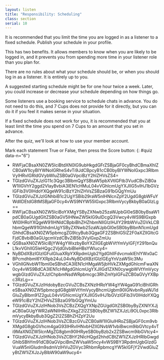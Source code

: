 ```yaml
---
layout: listen
title: "Responsibility: Scheduling"
class: section
serial: 10
---
```

It is recommended that you limit the time you are logged in as a listener to a fixed schedule. Publish your schedule in your profile.

This has two benefits. It allows members to know when you are likely to be logged in, and it prevents you from spending more time in your listener role than you plan for.

There are no rules about what your schedule should be, or when you should log in as a listener. It is entirely up to you.

A suggested starting schedule might be for one hour twice a week. Later, you could increase or decrease your schedule depending on how things go.

Some listeners use a booking service to schedule chats in advance. You do not need to do this, and 7 Cups does not provide for it directly, but you can do it if you feel it makes sense in your situation.

If a fixed schedule does not work for you, it is recommended that you at least limit the time you spend on 7 Cups to an amount that you set in advance.

After the quiz, we'll look at how to use your member account.

Mark each statement True or False, then press the Score button:
{: #quiz data-n="6"}

- RWFjaCBsaXN0ZW5lciBtdXN0IG9ubHkgdGFrZSBjaGF0cyBhdCBmaXhlZCB0aW1lcyBlYWNoIGRheS4vTi9JdCBpcyB1cCB0byBlYWNoIGxpc3RlbmVyIHRvIGRldGVybWluZSB0aGVpciBzY2hlZHVsZS4=
- TGlzdGVuZXJzIG11c3Qgc3BlbmQgYSBtaW5pbXVtIGFtb3VudCBvZiB0aW1lIGVhY2ggd2VlayBvbiA3IEN1cHMuL04vVGhlcmUgYXJlIG5vIHJ1bGVzIGFib3V0IHdoYXQgeW91ciBzY2hlZHVsZSBzaG91bGQgYmUu
- TGlzdGVuZXJzIGNhbiB1c2UgYSBib29raW5nIHNlcnZpY2UgdG8gbWFuYWdlIDEtdG8tMSBjaGF0cy4vWS9NYW55IGxpc3RlbmVycyBkbyB0aGlzLg==
- RWFjaCBsaXN0ZW5lciBoYXMgYSByZXNwb25zaWJpbGl0eSB0byBsaW1pdCB0aGUgdGltZSB0aGV5IHNwZW5kIG9uIDcgQ3Vwcy4vWS9BIGxpbWl0IHRoYXQgeW91IHNldCBpbiBhZHZhbmNlIGlzIHJlY29tbWVuZGVkLCBhbmQgeW91IGhhdmUgYSByZXNwb25zaWJpbGl0eSB0byBlbnN1cmUgdGhhdCBsaXN0ZW5pbmcgZG9lcyBub3QgaGF2ZSBhIG5lZ2F0aXZlIGltcGFjdCBvbiB0aGUgcmVzdCBvZiB5b3VyIGxpZmUu
- QSBsaXN0ZW5lciBjYW4gYWxzbyBoYXZlIGEgbWVtYmVyIGFjY291bnQuL1kvVGhlIG5leHQgc2VjdGlvbiBleHBsYWlucy4=
- NyBDdXBzIGlzIGFuIGluaXRpYXRpdmUgb2YgdGhlIFdvcmxkIEhlYWx0aCBPcmdhbml6YXRpb24uL04vNyBDdXBzIGlzIGEgYnVzaW5lc3Mu
- VGhlIGNvbW11bml0eSBhdCA3IEN1cHMgaW5jbHVkZXMgdGhlcmFwaXN0cy4vWS9BdCA3IEN1cHMgdGhlcmUgYXJlIGd1ZXN0cywgbWVtYmVycywgbGlzdGVuZXJzIChpbmNsdWRpbmcgc3RhZmYpIGFuZCB0aGVyYXBpc3RzLg==
- TGlzdGVuZXJzIHdobyBzcGVuZCBsZXNzIHRoYW4gYW4gaG91ciBhIGRheSBsaXN0ZW5pbmcgdG8gbWVtYmVycyBhcmUgbm90IGNvbnRyaWJ1dGluZyBlbm91Z2guL04vVGhlcmUgYXJlIG5vIHJ1bGVzIGFib3V0IHdoYXQgeW91ciBzY2hlZHVsZSBzaG91bGQgYmUu
- TGlzdGVuZXJzIHNob3VsZCBzZXQgYXNpZGUgdGltZSB0byByZXNlYXJjaCB0aGUgYWR2aWNlIHRoZXkgZ2l2ZSB0byBtZW1iZXJzLi9OL0xpc3RlbmVycyBkbyBub3QgZ2l2ZSBhZHZpY2Uu
- TGlzdGVuZXJzIHNob3VsZCBzcGVuZCB0aW1lIGluIHRoZSBjaGF0cm9vbXMgdG8gbGVhcm4gaG93IHRvIHNvbHZlIGNvbW1vbiBwcm9ibGVtcy4vTi9MaXN0ZW5lcnMgZG8gbm90IHRyeSB0byBzb2x2ZSBwcm9ibGVtcy4=
- TGlzdGVuZXJzIHNob3VsZCBhY2NlcHQgd2hhdCBtZW1iZXJzIHRlbGwgdGhlbSBhYm91dCB0aGVpciBmZWVsaW5ncy4vWS9BY3RpdmUgbGlzdGVuaW5nIGludm9sdmVzIHVuZGVyc3RhbmRpbmcgYW5kIGFjY2VwdGluZyBtZW1iZXJzJyBlbW90aW9ucy4=
